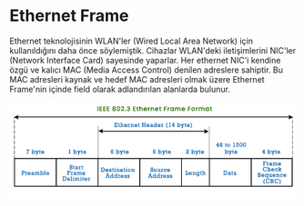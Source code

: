 # Ethernet Frame

Ethernet teknolojisinin  WLAN'ler (Wired Local Area Network) için kullanıldığını daha önce söylemiştik. Cihazlar WLAN'deki iletişimlerini NIC'ler (Network Interface Card) sayesinde yaparlar. Her ethernet NIC'i kendine özgü ve kalıcı MAC (Media Access Control) denilen adreslere sahiptir. Bu MAC adresleri kaynak ve hedef MAC adresleri olmak üzere Ethernet Frame'nin içinde field olarak adlandırılan alanlarda bulunur.


![Image](images/ethernet-frame-format.png)
